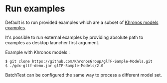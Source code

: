 
# Run examples

Default is to run provided examples which are a subset of [Khronos models examples](https://github.com/KhronosGroup/glTF-Sample-Models).

It's possible to run external examples by providing absolute path to examples as desktop launcher first argument.

Example with Khronos models : 

	$ git clone https://github.com/KhronosGroup/glTF-Sample-Models.git
	$ ./gdx-gltf-demo.jar glTF-Sample-Models/2.0


BatchTest can be configured the same way to process a different model set.
